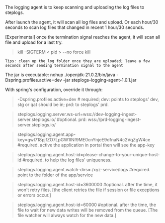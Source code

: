 The logging agent is to keep scanning and uploading the log files to steplogs.

After launch the agent, it will scan all log files and upload.
Or each hour/30 seconds to scan log files that changed in recent 1 hour/30 seconds.


[Experimental] once the termination signal reaches the agent, it will scan all file and upload for a last try. 
> kill -SIGTERM < pid >     --no force kill

`Tips: clean up the log folder once they are uploaded; leave a few seconds after sending termination signal to the agent`

The jar is executable: nohup ./openjdk-21.0.2/bin/java -Dspring.profiles.active=dev -jar steplogs-logging-agent-1.0.1.jar


With spring's configuration, override it through:

> -Dspring.profiles.active=dev # required; dev: points to steplogs' dev, stg or qat should be in; prd: to steplogs' prd.

> steplogs.logging.server.ws-url=wss://dev-logging-ingest-server.steplogs.io/ #optional. prd: wss://prd-logging-ingest-server.steplogs.io/

> steplogs.logging.agent.app-key=gwI718pjfZO7LpGW1INf9ME0cnYnjeE9dfnaN4c2VqZgW4ce #required. active the application in portal then will see the app-key

> steplogs.logging.agent.host-id=please-change-to-your-unique-host-id #required. to help the log files' uniqueness. 

> steplogs.logging.agent.watch-dirs=./xyz-service/logs #required. point to the folder of the app/service

> steplogs.logging.agent.host-id=3600000 #optional. after the time, it won't retry files. [the client retries the file if session or file exceptions or errors occur.]

> steplogs.logging.agent.host-id=60000 #optional. after the time, the file to wait for new data writes will be removed from the queue. [The file watcher will always watch for the new data.]
      
